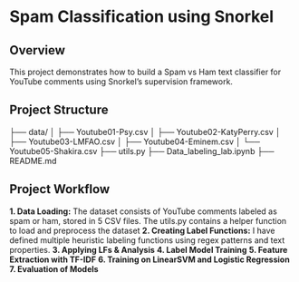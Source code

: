 # Spam Classification using Snorkel

## Overview

This project demonstrates how to build a Spam vs Ham text classifier for YouTube comments using Snorkel’s supervision framework.

## Project Structure

├── data/
│   ├── Youtube01-Psy.csv
│   ├── Youtube02-KatyPerry.csv
│   ├── Youtube03-LMFAO.csv
│   ├── Youtube04-Eminem.csv
│   └── Youtube05-Shakira.csv
├── utils.py
├── Data_labeling_lab.ipynb
├── README.md

## Project Workflow

**1. Data Loading:** The dataset consists of YouTube comments labeled as spam or ham, stored in 5 CSV files. The utils.py contains a helper function to load and preprocess the dataset
**2. Creating Label Functions:** I have defined multiple heuristic labeling functions using regex patterns and text properties.
**3. Applying LFs & Analysis**
**4. Label Model Training**
**5. Feature Extraction with TF-IDF**
**6. Training on LinearSVM and Logistic Regression**
**7. Evaluation of Models**
